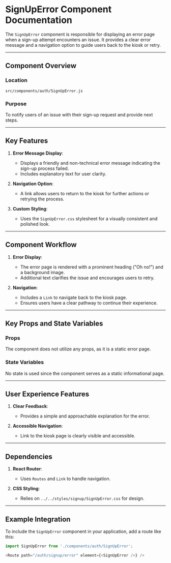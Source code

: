 # SignUpError Component Documentation

The `SignUpError` component is responsible for displaying an error page when a sign-up attempt encounters an issue. It provides a clear error message and a navigation option to guide users back to the kiosk or retry.

---

## Component Overview

### Location
`src/components/auth/SignUpError.js`

### Purpose
To notify users of an issue with their sign-up request and provide next steps.

---

## Key Features

1. **Error Message Display**:
   - Displays a friendly and non-technical error message indicating the sign-up process failed.
   - Includes explanatory text for user clarity.

2. **Navigation Option**:
   - A link allows users to return to the kiosk for further actions or retrying the process.

3. **Custom Styling**:
   - Uses the `SignUpError.css` stylesheet for a visually consistent and polished look.

---

## Component Workflow

1. **Error Display**:
   - The error page is rendered with a prominent heading ("Oh no!") and a background image.
   - Additional text clarifies the issue and encourages users to retry.

2. **Navigation**:
   - Includes a `Link` to navigate back to the kiosk page.
   - Ensures users have a clear pathway to continue their experience.

---

## Key Props and State Variables

### Props
The component does not utilize any props, as it is a static error page.

### State Variables
No state is used since the component serves as a static informational page.

---

## User Experience Features

1. **Clear Feedback**:
   - Provides a simple and approachable explanation for the error.

2. **Accessible Navigation**:
   - Link to the kiosk page is clearly visible and accessible.

---

## Dependencies

1. **React Router**:
   - Uses `Routes` and `Link` to handle navigation.

2. **CSS Styling**:
   - Relies on `../../styles/signup/SignUpError.css` for design.

---

## Example Integration

To include the `SignUpError` component in your application, add a route like this:

```javascript
import SignUpError from './components/auth/SignUpError';

<Route path="/auth/signup/error" element={<SignUpError />} />
